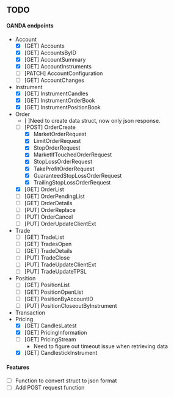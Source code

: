 
## TODO

#### OANDA endpoints

- Account
    - [x] [GET] Accounts
    - [x] [GET] AccountsByID
    - [x] [GET] AccountSummary
    - [x] [GET] AccountInstruments
    - [ ] [PATCH] AccountConfiguration
    - [ ] [GET] AccountChanges
- Instrument
    - [x] [GET] InstrumentCandles
    - [x] [GET] InstrumentOrderBook
    - [x] [GET] InstrumentPositionBook
- Order
    - [ ]Need to create data struct, now only json response.
    - [ ] [POST] OrderCreate
        - [X] MarketOrderRequest
        - [X] LimitOrderRequest
        - [X] StopOrderRequest
        - [X] MarketIfTouchedOrderRequest
        - [X] StopLossOrderRequest
        - [X] TakeProfitOrderRequest
        - [X] GuaranteedStopLossOrderRequest
        - [X] TrailingStopLossOrderRequest
    - [X] [GET] OrderList
    - [ ] [GET] OrderPendingList
    - [ ] [GET] OrderDetails
    - [ ] [PUT] OrderReplace
    - [ ] [PUT] OrderCancel
    - [ ] [PUT] OrderUpdateClientExt
- Trade
    - [ ] [GET] TradeList
    - [ ] [GET] TradesOpen
    - [ ] [GET] TradeDetails
    - [ ] [PUT] TradeClose
    - [ ] [PUT] TradeUpdateClientExt
    - [ ] [PUT] TradeUpdateTPSL
- Position
    - [ ] [GET] PositionList
    - [ ] [GET] PositionOpenList
    - [ ] [GET] PositionByAccountID
    - [ ] [PUT] PositionCloseoutByInstrument
- Transaction
- Pricing
    - [x] [GET] CandlesLatest
    - [x] [GET] PricingInformation
    - [ ] [GET] PricingStream
        - Need to figure out timeout issue when retrieving data
    - [x] [GET] CandlestickInstrument

#### Features

- [ ] Function to convert struct to json format
- [ ] Add POST request function
